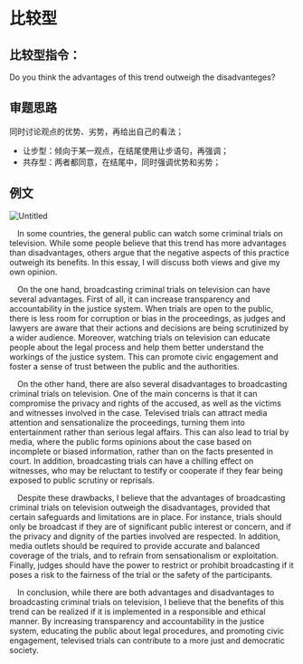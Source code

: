 # 比较型

## 比较型指令：

Do you think the advantages of this trend outweigh the disadvanteges?

## 审题思路

同时讨论观点的优势、劣势，再给出自己的看法；
- 让步型：倾向于某一观点，在结尾使用让步语句，再强调；
- 共存型：两者都同意，在结尾中，同时强调优势和劣势；


## 例文
![Untitled](/images/大作文比较型1.png)

&ensp;&ensp;In some countries, the general public can watch some criminal trials on television. While some people believe that this trend has more advantages than disadvantages, others argue that the negative aspects of this practice outweigh its benefits. In this essay, I will discuss both views and give my own opinion.

&ensp;&ensp;On the one hand, broadcasting criminal trials on television can have several advantages. First of all, it can increase transparency and accountability in the justice system. When trials are open to the public, there is less room for corruption or bias in the proceedings, as judges and lawyers are aware that their actions and decisions are being scrutinized by a wider audience. Moreover, watching trials on television can educate people about the legal process and help them better understand the workings of the justice system. This can promote civic engagement and foster a sense of trust between the public and the authorities.

&ensp;&ensp;On the other hand, there are also several disadvantages to broadcasting criminal trials on television. One of the main concerns is that it can compromise the privacy and rights of the accused, as well as the victims and witnesses involved in the case. Televised trials can attract media attention and sensationalize the proceedings, turning them into entertainment rather than serious legal affairs. This can also lead to trial by media, where the public forms opinions about the case based on incomplete or biased information, rather than on the facts presented in court. In addition, broadcasting trials can have a chilling effect on witnesses, who may be reluctant to testify or cooperate if they fear being exposed to public scrutiny or reprisals.

&ensp;&ensp;Despite these drawbacks, I believe that the advantages of broadcasting criminal trials on television outweigh the disadvantages, provided that certain safeguards and limitations are in place. For instance, trials should only be broadcast if they are of significant public interest or concern, and if the privacy and dignity of the parties involved are respected. In addition, media outlets should be required to provide accurate and balanced coverage of the trials, and to refrain from sensationalism or exploitation. Finally, judges should have the power to restrict or prohibit broadcasting if it poses a risk to the fairness of the trial or the safety of the participants.

&ensp;&ensp;In conclusion, while there are both advantages and disadvantages to broadcasting criminal trials on television, I believe that the benefits of this trend can be realized if it is implemented in a responsible and ethical manner. By increasing transparency and accountability in the justice system, educating the public about legal procedures, and promoting civic engagement, televised trials can contribute to a more just and democratic society.